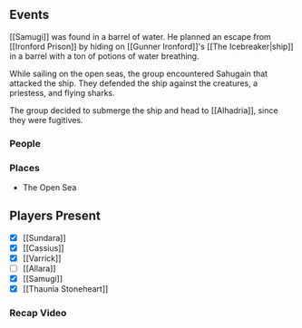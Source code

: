 ## Events
[[Samugi]] was found in a barrel of water. He planned an escape from [[Ironford Prison]] by hiding on [[Gunner Ironford]]'s [[The Icebreaker|ship]] in a barrel with a ton of potions of water breathing.

While sailing on the open seas, the group encountered Sahugain that attacked the ship. They defended the ship against the creatures, a priestess, and flying sharks.

The group decided to submerge the ship and head to [[Alhadria]], since they were fugitives. 

### People


### Places 
- The Open Sea

## Players Present
- [x] [[Sundara]] 
- [x] [[Cassius]] 
- [x] [[Varrick]] 
- [ ] [[Allara]] 
- [x] [[Samugi]] 
- [x] [[Thaunia Stoneheart]]

### Recap Video
